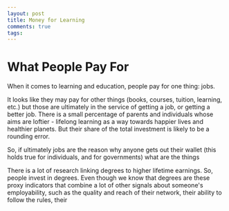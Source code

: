 ```yaml
---
layout: post
title: Money for Learning
comments: true
tags:
---
```

# What People Pay For

When it comes to learning and education, people pay for one thing: jobs.

It looks like they may pay for other things (books, courses, tuition, learning, etc.) but those are ultimately in the service of getting a job, or getting a better job. There is a small percentage of parents and individuals whose aims are loftier - lifelong learning as a way towards happier lives and healthier planets. But their share of the total investment is likely to be a rounding error.

So, if ultimately jobs are the reason why anyone gets out their wallet (this holds true for individuals, and for governments) what are the things

There is a lot of research linking degrees to higher lifetime earnings. So, people invest in degrees. Even though we know that degrees are these proxy indicators that combine a lot of other signals about someone's employability, such as the quality and reach of their network, their ability to follow the rules, their 
